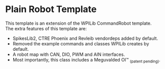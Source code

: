 # Plain Robot Template

This template is an extension of the WPILib CommandRobot template.<br>
The extra features of this template are:
* SpikesLib2, CTRE Phoenix and Revleib vendordeps added by default.
* Removed the example commands and classes WPILib creates by default.
* A robot map with CAN, DIO, PWM and AIN interfaces.
* Most importantly, this class includes a Meguvalded OI™ <sub>(patent pending)</sub>. 
